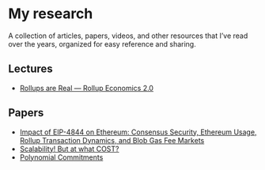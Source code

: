 # My research
A collection of articles, papers, videos, and other resources that I’ve read over the years, organized for easy reference and sharing.


## Lectures
- [Rollups are Real — Rollup Economics 2.0](https://davidecrapis.notion.site/Rollups-are-Real-Rollup-Economics-2-0-2516079f62a745b598133a101ba5a3de)

## Papers
 - [Impact of EIP-4844 on Ethereum: Consensus Security, Ethereum
Usage, Rollup Transaction Dynamics, and Blob Gas Fee Markets](https://arxiv.org/pdf/2405.03183)
- [Scalability! But at what COST?](https://www.usenix.org/system/files/conference/hotos15/hotos15-paper-mcsherry.pdf)
- [Polynomial Commitments](https://cacr.uwaterloo.ca/techreports/2010/cacr2010-10.pdf)
